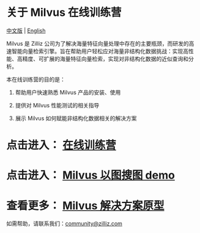 # 关于 Milvus 在线训练营
[中文版](README.md) | [English](EN_docs/README.md)

Milvus 是 Zilliz 公司为了解决海量特征向量处理中存在的主要瓶颈，而研发的高速智能向量检索引擎。旨在帮助用户轻松应对海量非结构化数据挑战：实现高性能、高精度、可扩展的海量特征向量检索，实现对非结构化数据的近似查询和分析。

本在线训练营的目的是：

1. 帮助用户快速熟悉 Milvus 产品的安装、使用

2. 提供对 Milvus 性能测试的相关指导

3. 展示 Milvus 如何赋能非结构化数据相关的解决方案




# 点击进入：  [**在线训练营**](docs/README.md)

# 点击进入：  [**Milvus 以图搜图 demo**](demo/pic_search/README.md)

# 查看更多： [Milvus 解决方案原型](solutions/README.md)


如需帮助，请联系我们：community@zilliz.com
